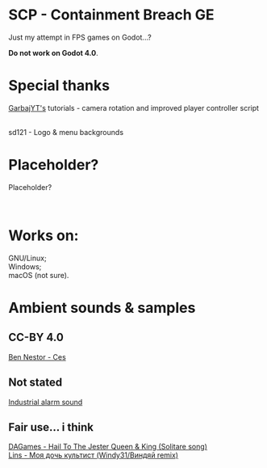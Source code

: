 # SCP - Containment Breach GE
Just my attempt in FPS games on Godot...?

**Do not work on Godot 4.0**.
<br>

# Special thanks
[GarbajYT's](https://github.com/GarbajYT) tutorials - camera rotation and improved player controller script

<br>
sd121 - Logo & menu backgrounds


<br>

# Placeholder?
Placeholder?

<br>

# Works on:
GNU/Linux;
<br>
Windows;
<br>
macOS (not sure).

# Ambient sounds & samples
## CC-BY 4.0
[Ben Nestor - Ces](https://freemusicarchive.org/music/ben-nestor/single/ces)
## Not stated
[Industrial alarm sound](https://wav-library.net/sounds/signal/promyshlennyj_signal_trevogi_zvuk_mp3_skachat/80-1-0-15028)
## Fair use... i think
[DAGames - Hail To The Jester Queen & King (Solitare song)](https://youtu.be/QMWBBEYkwhc)
<br>
[Lins - Моя дочь культист (Windy31/Виндяй remix)](https://youtu.be/nVZX3jiBJBY)
